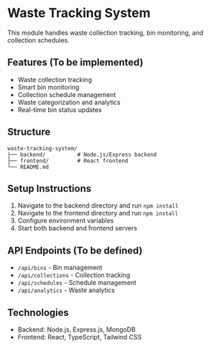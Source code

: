 # Waste Tracking System

This module handles waste collection tracking, bin monitoring, and collection schedules.

## Features (To be implemented)

- Waste collection tracking
- Smart bin monitoring
- Collection schedule management
- Waste categorization and analytics
- Real-time bin status updates

## Structure

```
waste-tracking-system/
├── backend/          # Node.js/Express backend
├── frontend/         # React frontend
└── README.md
```

## Setup Instructions

1. Navigate to the backend directory and run `npm install`
2. Navigate to the frontend directory and run `npm install`
3. Configure environment variables
4. Start both backend and frontend servers

## API Endpoints (To be defined)

- `/api/bins` - Bin management
- `/api/collections` - Collection tracking
- `/api/schedules` - Schedule management
- `/api/analytics` - Waste analytics

## Technologies

- Backend: Node.js, Express.js, MongoDB
- Frontend: React, TypeScript, Tailwind CSS
